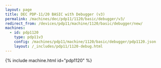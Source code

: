 ```yaml
---
layout: page
title: DEC PDP-11/20 BASIC with Debugger (v3)
permalink: /machines/dec/pdp11/1120/basic/debugger/v3/
redirect_from: /devices/pdp11/machine/1120/basic/debugger/new/
machines:
  - id: pdp1120
    type: pdp11v3
    config: /machines/pdp11/machine/1120/basic/debugger/pdp1120.json
    layout: /_includes/pdp11/1120-debug.html
---
```


{% include machine.html id="pdp1120" %}
